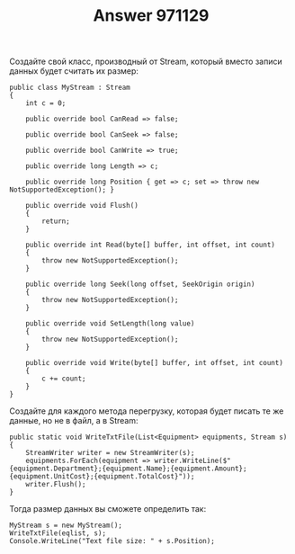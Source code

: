 ﻿---
title: "Answer 971129"
se.owner.user_id: 240512
se.owner.display_name: "MSDN.WhiteKnight"
se.owner.link: "https://ru.stackoverflow.com/users/240512/msdn-whiteknight"
se.answer_id: 971129
se.question_id: 969870
se.post_type: answer
se.score: 3
se.is_accepted: True
---
<p>Создайте свой класс, производный от Stream, который вместо записи данных будет считать их размер:</p>

<pre><code>public class MyStream : Stream
{
    int c = 0;

    public override bool CanRead =&gt; false;

    public override bool CanSeek =&gt; false;

    public override bool CanWrite =&gt; true;

    public override long Length =&gt; с;

    public override long Position { get =&gt; c; set =&gt; throw new NotSupportedException(); }

    public override void Flush()
    {
        return;
    }

    public override int Read(byte[] buffer, int offset, int count)
    {
        throw new NotSupportedException();
    }

    public override long Seek(long offset, SeekOrigin origin)
    {
        throw new NotSupportedException();
    }

    public override void SetLength(long value)
    {
        throw new NotSupportedException();
    }

    public override void Write(byte[] buffer, int offset, int count)
    {
        c += count;
    }
}
</code></pre>

<p>Создайте для каждого метода перегрузку, которая будет писать те же данные, но не в файл, а в Stream:</p>

<pre><code>public static void WriteTxtFile(List&lt;Equipment&gt; equipments, Stream s)
{
    StreamWriter writer = new StreamWriter(s);
    equipments.ForEach(equipment =&gt; writer.WriteLine($"{equipment.Department};{equipment.Name};{equipment.Amount};{equipment.UnitCost};{equipment.TotalCost}"));
    writer.Flush();
}
</code></pre>

<p>Тогда размер данных вы сможете определить так:</p>

<pre><code>MyStream s = new MyStream();            
WriteTxtFile(eqlist, s);
Console.WriteLine("Text file size: " + s.Position);
</code></pre>
